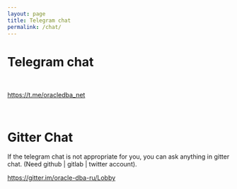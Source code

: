 ```yaml
---
layout: page
title: Telegram chat
permalink: /chat/
---
```


# Telegram chat

<br/>

https://t.me/oracledba_net

<br/>

# Gitter Chat

If the telegram chat is not appropriate for you, you can ask anything in gitter chat. (Need github | gitlab | twitter account).

https://gitter.im/oracle-dba-ru/Lobby
